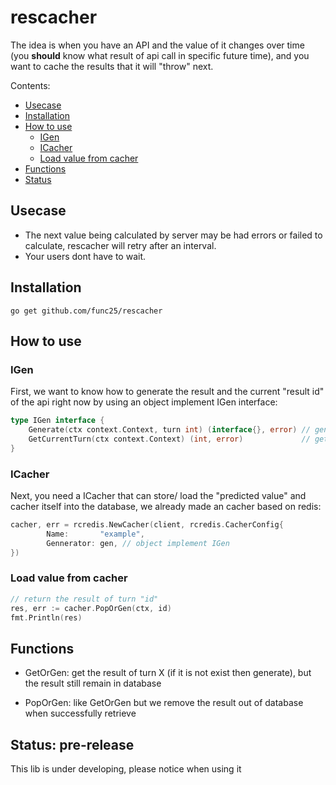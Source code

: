 # rescacher

The idea is when you have an API and the value of it changes over time (you **should** know what result of api call in specific future time), and you want to cache the results that it will "throw" next.

Contents:
* [Usecase](#usecase)
* [Installation](#installation)
* [How to use](#how-to-use)
  * [IGen](#igen)
  * [ICacher](#icacher)
  * [Load value from cacher](#load-value-from-cacher)
* [Functions](#functions)
* [Status](#status-pre-release)

## Usecase

- The next value being calculated by server may be had errors or failed to calculate, rescacher will retry after an interval.
- Your users dont have to wait.

## Installation

`go get github.com/func25/rescacher`

## How to use 

### IGen
First, we want to know how to generate the result and the current "result id" of the api right now by using an object implement IGen interface:

```go
type IGen interface {
	Generate(ctx context.Context, turn int) (interface{}, error) // generate result of turn X
	GetCurrentTurn(ctx context.Context) (int, error)             // get current turn
}
```

### ICacher

Next, you need a ICacher that can store/ load the "predicted value" and cacher itself into the database, we already made an cacher based on redis:

```go
cacher, err = rcredis.NewCacher(client, rcredis.CacherConfig{
		Name:       "example",
		Gennerator: gen, // object implement IGen
})
```

### Load value from cacher

```go
// return the result of turn "id"
res, err := cacher.PopOrGen(ctx, id) 
fmt.Println(res)
```

## Functions
- GetOrGen: get the result of turn X (if it is not exist then generate), but the result still remain in database

- PopOrGen: like GetOrGen but we remove the result out of database when successfully retrieve


## Status: pre-release
This lib is under developing, please notice when using it
